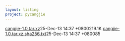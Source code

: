 ```yaml
---
layout: listing
project: pycangjie
---
```


<tr><td><a href="cangjie-1.0.tar.xz">cangjie-1.0.tar.xz</a></td><td>25-Dec-13 14:37 +0800</td><td>219.1K</td></tr>
<tr><td><a href="cangjie-1.0.tar.xz.sha256.txt">cangjie-1.0.tar.xz.sha256.txt</a></td><td>25-Dec-13 14:37 +0800</td><td>85</td></tr>
